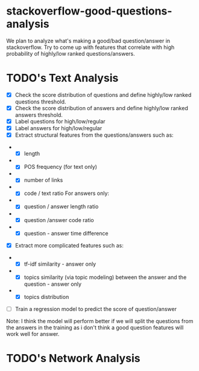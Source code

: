 # stackoverflow-good-questions-analysis
We plan to analyze what's making a good/bad question/answer in stackoverflow. Try to come up with features that correlate with high probability of highly/low ranked questions/answers.
<!-- We plan to create few features to the how much the subject of the topic is new and going to be trendy by using labeled topic modeling in order to evaluate the trend potential of a post, create a rating for how major each user in defining and leading new trends and combine these using machine learning to determine new trends. -->

# TODO's Text Analysis
- [x] Check the score distribution of questions and define highly/low ranked questions threshold.
- [x] Check the score distribution of answers and define highly/low ranked answers threshold.
- [x] Label questions for high/low/regular
- [x] Label answers for high/low/regular
- [x] Extract structural features from the questions/answers such as:
- - [x] length
- - [x] POS frequency (for text only)
- - [x] number of links
- - [x] code / text ratio
For answers only:
- - [x] question / answer length ratio
- - [x] question /answer code ratio
- - [x] question - answer time difference
- [x] Extract more complicated features such as:
- - [x] tf-idf similarity - answer only
- - [x] topics similarity (via topic modeling) between the answer and the question - answer only
- - [x] topics distribution
- [ ] Train a regression model to predict the score of question/answer

Note: I think the model will perform better if we will split the questions from the answers in the training as i don't think a good question features will work well for answer.

# TODO's Network Analysis

